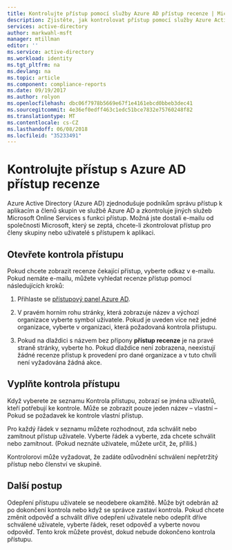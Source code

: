 ```yaml
---
title: Kontrolujte přístup pomocí služby Azure AD přístup recenze | Microsoft Docs
description: Zjistěte, jak kontrolovat přístup pomocí služby Azure Active Directory přístup recenze.
services: active-directory
author: markwahl-msft
manager: mtillman
editor: ''
ms.service: active-directory
ms.workload: identity
ms.tgt_pltfrm: na
ms.devlang: na
ms.topic: article
ms.component: compliance-reports
ms.date: 09/19/2017
ms.author: rolyon
ms.openlocfilehash: dbc06f7978b5669e67f1e4161ebcd0bbeb3dec41
ms.sourcegitcommit: 4e36ef0edff463c1edc51bce7832e75760248f82
ms.translationtype: MT
ms.contentlocale: cs-CZ
ms.lasthandoff: 06/08/2018
ms.locfileid: "35233491"
---
```

# <a name="review-access-with-azure-ad-access-reviews"></a>Kontrolujte přístup s Azure AD přístup recenze

Azure Active Directory (Azure AD) zjednodušuje podnikům správu přístup k aplikacím a členů skupin ve službě Azure AD a zkontroluje jiných služeb Microsoft Online Services s funkci přístup. Možná jste dostali e-mailu od společnosti Microsoft, který se zeptá, chcete-li zkontrolovat přístup pro členy skupiny nebo uživatelé s přístupem k aplikaci. 

## <a name="open-an-access-review"></a>Otevřete kontrola přístupu

Pokud chcete zobrazit recenze čekající přístup, vyberte odkaz v e-mailu. Pokud nemáte e-mailu, můžete vyhledat recenze přístup pomocí následujících kroků:

1. Přihlaste se [přístupový panel Azure AD](https://myapps.microsoft.com).

2. V pravém horním rohu stránky, která zobrazuje název a výchozí organizace vyberte symbol uživatele. Pokud je uveden více než jedné organizace, vyberte v organizaci, která požadovaná kontrola přístupu.

3. Pokud na dlaždici s názvem bez přípony **přístup recenze** je na pravé straně stránky, vyberte ho. Pokud dlaždice není zobrazena, neexistují žádné recenze přístup k provedení pro dané organizace a v tuto chvíli není vyžadována žádná akce.

## <a name="fill-out-an-access-review"></a>Vyplňte kontrola přístupu

Když vyberete ze seznamu Kontrola přístupu, zobrazí se jména uživatelů, kteří potřebují ke kontrole. Může se zobrazit pouze jeden název – vlastní – Pokud se požadavek ke kontrole vlastní přístup.

Pro každý řádek v seznamu můžete rozhodnout, zda schválit nebo zamítnout přístup uživatele. Vyberte řádek a vyberte, zda chcete schválit nebo zamítnout. (Pokud neznáte uživatele, můžete určit, že, příliš.)

Kontrolorovi může vyžadovat, že zadáte odůvodnění schválení nepřetržitý přístup nebo členství ve skupině.

## <a name="next-steps"></a>Další postup

Odepření přístupu uživatele se neodebere okamžitě. Může být odebrán až po dokončení kontrola nebo když se správce zastaví kontrola. Pokud chcete změnit odpověď a schválit dříve odepření uživatele nebo odepřít dříve schválené uživatele, vyberte řádek, reset odpověď a vyberte novou odpověď. Tento krok můžete provést, dokud nebude dokončeno kontrola přístupu.



